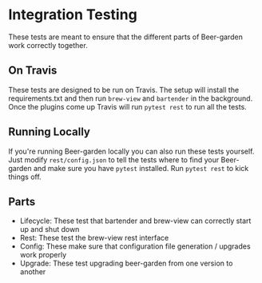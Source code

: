 # Integration Testing

These tests are meant to ensure that the different parts of Beer-garden work correctly together.

## On Travis
These tests are designed to be run on Travis. The setup will install the requirements.txt and then run `brew-view` and `bartender` in the background. Once the plugins come up Travis will run `pytest rest` to run all the tests.

## Running Locally

If you're running Beer-garden locally you can also run these tests yourself. Just modify `rest/config.json` to tell the tests where to find your Beer-garden and make sure you have `pytest` installed. Run `pytest rest` to kick things off.

## Parts
- Lifecycle: These test that bartender and brew-view can correctly start up and shut down
- Rest: These test the brew-view rest interface
- Config: These make sure that configuration file generation / upgrades work properly
- Upgrade: These test upgrading beer-garden from one version to another

